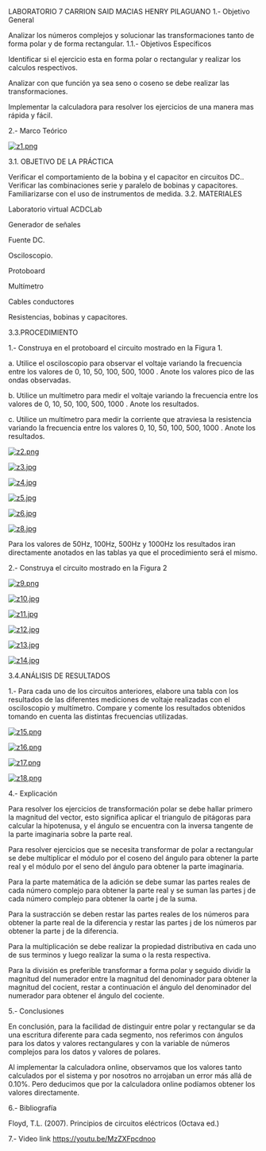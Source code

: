 LABORATORIO 7
CARRION SAID
MACIAS HENRY
PILAGUANO
1.- Objetivo General

Analizar los números complejos y solucionar las transformaciones tanto de forma polar y de forma rectangular.
1.1.- Objetivos Específicos

Identificar si el ejercicio esta en forma polar o rectangular y realizar los calculos respectivos.

Analizar con que función ya sea seno o coseno se debe realizar las transformaciones.

Implementar la calculadora para resolver los ejercicios de una manera mas rápida y fácil.

2.- Marco Teórico

[![z1.png](https://i.postimg.cc/wTwGjTYK/z1.png)](https://postimg.cc/hf7rCnGM)

3.1. OBJETIVO DE LA PRÁCTICA

Verificar el comportamiento de la bobina y el capacitor en circuitos DC..
Verificar las combinaciones serie y paralelo de bobinas y capacitores.
Familiarizarse con el uso de instrumentos de medida.
3.2. MATERIALES

Laboratorio virtual ACDCLab

Generador de señales

Fuente DC.

Osciloscopio.

Protoboard

Multímetro

Cables conductores

Resistencias, bobinas y capacitores.

3.3.PROCEDIMIENTO

1.- Construya en el protoboard el circuito mostrado en la Figura 1.

a. Utilice el osciloscopio para observar el voltaje variando la frecuencia entre los valores de 0, 10, 50, 100, 500, 1000 . Anote los valores pico de las ondas observadas.

b. Utilice un multímetro para medir el voltaje variando la frecuencia entre los valores de 0, 10, 50, 100, 500, 1000 . Anote los resultados.

c. Utilice un multímetro para medir la corriente que atraviesa la resistencia variando la frecuencia entre los valores 0, 10, 50, 100, 500, 1000 . Anote los resultados.

[![z2.png](https://i.postimg.cc/qvgZhVpN/z2.png)](https://postimg.cc/68JhgP2K)

[![z3.jpg](https://i.postimg.cc/fb92CctZ/z3.jpg)](https://postimg.cc/8FTmPrmn)

[![z4.jpg](https://i.postimg.cc/G2nM54GD/z4.jpg)](https://postimg.cc/R3GQ3VPC)

[![z5.jpg](https://i.postimg.cc/k4Nj37vp/z5.jpg)](https://postimg.cc/jw56y09H)

[![z6.jpg](https://i.postimg.cc/XqVsnt27/z6.jpg)](https://postimg.cc/BLVTg79d)

[![z8.jpg](https://i.postimg.cc/L4Tyx6Xq/z8.jpg)](https://postimg.cc/s1M9Xz5y)

Para los valores de 50Hz, 100Hz, 500Hz y 1000Hz los resultados iran directamente anotados en las tablas ya que el procedimiento será el mismo.

2.- Construya el circuito mostrado en la Figura 2

[![z9.png](https://i.postimg.cc/Mp431PGd/z9.png)](https://postimg.cc/FYyx4x3L)

[![z10.jpg](https://i.postimg.cc/m2gmJfzm/z10.jpg)](https://postimg.cc/gr1yL7Kh)

[![z11.jpg](https://i.postimg.cc/2890fcnr/z11.jpg)](https://postimg.cc/1f6GGKWj)

[![z12.jpg](https://i.postimg.cc/QM1m1jwd/z12.jpg)](https://postimg.cc/3yr2HQ3s)

[![z13.jpg](https://i.postimg.cc/vByzvpwL/z13.jpg)](https://postimg.cc/TykgdNwp)

[![z14.jpg](https://i.postimg.cc/ZRLLsVTk/z14.jpg)](https://postimg.cc/S2J8JL2V)

3.4.ANÁLISIS DE RESULTADOS

1.- Para cada uno de los circuitos anteriores, elabore una tabla con los resultados de las diferentes mediciones de voltaje realizadas con el osciloscopio y multímetro. Compare y comente los resultados obtenidos tomando en cuenta las distintas frecuencias utilizadas.

[![z15.png](https://i.postimg.cc/4xKB461t/z15.png)](https://postimg.cc/hXB9p76P)

[![z16.png](https://i.postimg.cc/SxwVnnZP/z16.png)](https://postimg.cc/Js5jgzC3)

[![z17.png](https://i.postimg.cc/T1YJzgwK/z17.png)](https://postimg.cc/DJHGsW1h)

[![z18.png](https://i.postimg.cc/cC9B0CgX/z18.png)](https://postimg.cc/LgP1VHV1)

4.- Explicación

Para resolver los ejercicios de transformación polar se debe hallar primero la magnitud del vector, esto significa aplicar el triangulo de pitágoras para calcular la hipotenusa, y el ángulo se encuentra con la inversa tangente de la parte imaginaria sobre la parte real.

Para resolver ejercicios que se necesita transformar de polar a rectangular se debe multiplicar el módulo por el coseno del ángulo para obtener la parte real y el módulo por el seno del ángulo para obtener la parte imaginaria.

Para la parte matemática de la adición se debe sumar las partes reales de cada número complejo para obtener la parte real y se suman las partes j de cada número complejo para obtener la oarte j de la suma.

Para la sustracción se deben restar las partes reales de los números para obtener la parte real de la diferencia y restar las partes j de los números par obtener la parte j de la diferencia.

Para la multiplicación se debe realizar la propiedad distributiva en cada uno de sus terminos y luego realizar la suma o la resta respectiva.

Para la división es preferible transformar a forma polar y seguido dividir la magnitud del numerador entre la magnitud del denominador para obtener la magnitud del cocient, restar a continuación el ángulo del denominador del numerador para obtener el ángulo del cociente.

5.- Conclusiones

En conclusión, para la facilidad de distinguir entre polar y rectangular se da una escritura diferente para cada segmento, nos referimos con ángulos para los datos y valores rectangulares y con la variable de números complejos para los datos y valores de polares.

Al implementar la calculadora online, observamos que los valores tanto calculados por el sistema y por nosotros no arrojaban un error más allá de 0.10%. Pero deducimos que por la calculadora online podíamos obtener los valores directamente.

6.- Bibliografía

Floyd, T.L. (2007). Principios de circuitos eléctricos (Octava ed.)

7.- Video link
https://youtu.be/MzZXFpcdnoo
